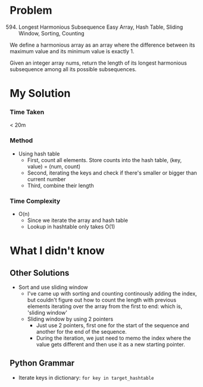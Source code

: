 # Problem

594. Longest Harmonious Subsequence
     Easy
     Array, Hash Table, Sliding Window, Sorting, Counting

We define a harmonious array as an array where the difference between its maximum value and its minimum value is exactly 1.

Given an integer array nums, return the length of its longest harmonious subsequence among all its possible subsequences.

# My Solution

### Time Taken

< 20m

### Method

- Using hash table
  - First, count all elements. Store counts into the hash table, (key, value) = (num, count)
  - Second, iterating the keys and check if there's smaller or bigger than current number
  - Third, combine their length

### Time Complexity

- O(n)
  - Since we iterate the array and hash table
  - Lookup in hashtable only takes O(1)

# What I didn't know

## Other Solutions

- Sort and use sliding window
  - I've came up with sorting and counting continously adding the index, but couldn't figure out how to count the length with previous elements iterating over the array from the first to end: which is, 'sliding window'
  - Sliding window by using 2 pointers
    - Just use 2 pointers, first one for the start of the sequence and another for the end of the sequence.
    - During the iteration, we just need to memo the index where the value gets different and then use it as a new starting pointer.

## Python Grammar

- Iterate keys in dictionary: `for key in target_hashtable`
